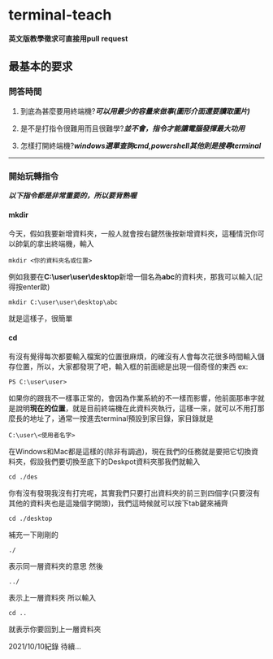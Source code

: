 # terminal-teach

**英文版教學徵求可直接用pull request**

## 最基本的要求

### 問答時間 

1. 
    到底為甚麼要用終端機?***可以用最少的容量來做事(圖形介面還要讀取圖片)***
    
1.
    是不是打指令很難用而且很難學?***並不會，指令才能讓電腦發揮最大功用***
    
1.
	怎樣打開終端機?***windows選單查詢cmd,powershell其他則是搜尋terminal***
    
---

### 開始玩轉指令
***以下指令都是非常重要的，所以要背熟喔***

#### mkdir

今天，假如我要新增資料夾，一般人就會按右鍵然後按新增資料夾，這種情況你可以帥氣的拿出終端機，輸入
   
```
mkdir <你的資料夾名或位置>
```

例如我要在**C:\user\user\desktop**新增一個名為**abc**的資料夾，那我可以輸入(記得按enter歐)

```
mkdir C:\user\user\desktop\abc
```

就是這樣子，很簡單

#### cd

有沒有覺得每次都要輸入檔案的位置很麻煩，的確沒有人會每次花很多時間輸入儲存位置，所以，大家都發現了吧，輸入框的前面總是出現一個奇怪的東西
ex:
```
PS C:\user\user>
```
如果你的跟我不一樣事正常的，會因為作業系統的不一樣而影響，他前面那串字就是說明**現在的位置**，就是目前終端機在此資料夾執行，這樣一來，就可以不用打那麼長的地址了，通常一按進去terminal預設到家目錄，家目錄就是
```
C:\user\<使用者名字>
```
在Windows和Mac都是這樣的(除非有調過)，現在我們的任務就是要把它切換資料夾，假設我們要切換至底下的Deskpot資料夾那我們就輸入
```
cd ./des
```
你有沒有發現我沒有打完呢，其實我們只要打出資料夾的前三到四個字(只要沒有其他的資料夾也是這幾個字開頭)，我們這時候就可以按下tab鍵來補齊
```
cd ./desktop
```
補充一下剛剛的
```
./  
```
表示同一層資料夾的意思
然後
```
../
```
表示上一層資料夾
所以輸入
```
cd ..
```
就表示你要回到上一層資料夾

2021/10/10紀錄
待續...
